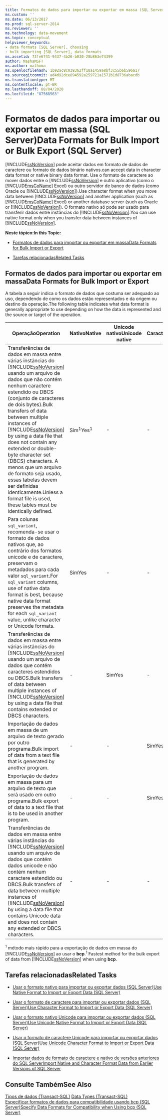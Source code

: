 ```yaml
---
title: Formatos de dados para importar ou exportar em massa (SQL Server) | Microsoft Docs
ms.custom: ''
ms.date: 06/13/2017
ms.prod: sql-server-2014
ms.reviewer: ''
ms.technology: data-movement
ms.topic: conceptual
helpviewer_keywords:
- data formats [SQL Server], choosing
- bulk importing [SQL Server], data formats
ms.assetid: 73fe6741-9437-4b26-b030-28b863e74399
author: MashaMSFT
ms.author: mathoma
ms.openlocfilehash: 1b92ac8c038362ff18a1459a8bf3c55b6b596a17
ms.sourcegitcommit: ad4d92dce894592a259721a1571b1d8736abacdb
ms.translationtype: MT
ms.contentlocale: pt-BR
ms.lasthandoff: 08/04/2020
ms.locfileid: "87568563"
---
```

# <a name="data-formats-for-bulk-import-or-bulk-export-sql-server"></a><span data-ttu-id="db692-102">Formatos de dados para importar ou exportar em massa (SQL Server)</span><span class="sxs-lookup"><span data-stu-id="db692-102">Data Formats for Bulk Import or Bulk Export (SQL Server)</span></span>
  [!INCLUDE[ssNoVersion](../../includes/ssnoversion-md.md)] <span data-ttu-id="db692-103">pode aceitar dados em formato de dados de caractere ou formato de dados binário nativos.</span><span class="sxs-lookup"><span data-stu-id="db692-103">can accept data in character data format or native binary data format.</span></span> <span data-ttu-id="db692-104">Use o formato de caractere ao mover dados entre o [!INCLUDE[ssNoVersion](../../includes/ssnoversion-md.md)] e outro aplicativo (como o [!INCLUDE[msCoName](../../includes/msconame-md.md)] Excel) ou outro servidor de banco de dados (como Oracle ou [!INCLUDE[ssNoVersion](../../includes/ssnoversion-md.md)]).</span><span class="sxs-lookup"><span data-stu-id="db692-104">Use character format when you move data between [!INCLUDE[ssNoVersion](../../includes/ssnoversion-md.md)] and another application (such as [!INCLUDE[msCoName](../../includes/msconame-md.md)] Excel) or another database server (such as Oracle or [!INCLUDE[ssNoVersion](../../includes/ssnoversion-md.md)]).</span></span> <span data-ttu-id="db692-105">O formato nativo só pode ser usado para transferir dados entre instâncias do [!INCLUDE[ssNoVersion](../../includes/ssnoversion-md.md)].</span><span class="sxs-lookup"><span data-stu-id="db692-105">You can use native format only when you transfer data between instances of [!INCLUDE[ssNoVersion](../../includes/ssnoversion-md.md)].</span></span>  
  
 <span data-ttu-id="db692-106">**Neste tópico:**</span><span class="sxs-lookup"><span data-stu-id="db692-106">**In this Topic:**</span></span>  
  
-   [<span data-ttu-id="db692-107">Formatos de dados para importar ou exportar em massa</span><span class="sxs-lookup"><span data-stu-id="db692-107">Data Formats for Bulk Import or Export</span></span>](#ComponentsAndConcepts)  
  
-   [<span data-ttu-id="db692-108">Tarefas relacionadas</span><span class="sxs-lookup"><span data-stu-id="db692-108">Related Tasks</span></span>](#RelatedTasks)  
  
##  <a name="data-formats-for-bulk-import-or-export"></a><a name="ComponentsAndConcepts"></a> <span data-ttu-id="db692-109">Formatos de dados para importar ou exportar em massa</span><span class="sxs-lookup"><span data-stu-id="db692-109">Data Formats for Bulk Import or Export</span></span>  
 <span data-ttu-id="db692-110">A tabela a seguir indica o formato de dados que costuma ser adequado ao uso, dependendo de como os dados estão representados e da origem ou destino da operação.</span><span class="sxs-lookup"><span data-stu-id="db692-110">The following table indicates what data format is generally appropriate to use depending on how the data is represented and the source or target of the operation.</span></span>  
  
|<span data-ttu-id="db692-111">Operação</span><span class="sxs-lookup"><span data-stu-id="db692-111">Operation</span></span>|<span data-ttu-id="db692-112">Nativo</span><span class="sxs-lookup"><span data-stu-id="db692-112">Native</span></span>|<span data-ttu-id="db692-113">Unicode nativo</span><span class="sxs-lookup"><span data-stu-id="db692-113">Unicode native</span></span>|<span data-ttu-id="db692-114">Caractere</span><span class="sxs-lookup"><span data-stu-id="db692-114">Character</span></span>|<span data-ttu-id="db692-115">Caractere unicode</span><span class="sxs-lookup"><span data-stu-id="db692-115">Unicode character</span></span>|  
|---------------|------------|--------------------|---------------|-----------------------|  
|<span data-ttu-id="db692-116">Transferências de dados em massa entre várias instâncias do [!INCLUDE[ssNoVersion](../../includes/ssnoversion-md.md)] usando um arquivo de dados que não contém nenhum caractere estendido ou DBCS (conjunto de caracteres de dois bytes).</span><span class="sxs-lookup"><span data-stu-id="db692-116">Bulk transfers of data between multiple instances of [!INCLUDE[ssNoVersion](../../includes/ssnoversion-md.md)] by using a data file that does not contain any extended or double-byte character set (DBCS) characters.</span></span> <span data-ttu-id="db692-117">A menos que um arquivo de formato seja usado, essas tabelas devem ser definidas identicamente.</span><span class="sxs-lookup"><span data-stu-id="db692-117">Unless a format file is used, these tables must be identically defined.</span></span>|<span data-ttu-id="db692-118">Sim<sup>1</sup></span><span class="sxs-lookup"><span data-stu-id="db692-118">Yes<sup>1</sup></span></span>|-|-|-|  
|<span data-ttu-id="db692-119">Para colunas `sql_variant`, recomenda-se usar o formato de dados nativos que, ao contrário dos formatos unicode e de caractere, preservam o metadados para cada valor `sql_variant`.</span><span class="sxs-lookup"><span data-stu-id="db692-119">For `sql_variant` columns, use of native data format is best, because native data format preserves the metadata for each `sql_variant` value, unlike character or Unicode formats.</span></span>|<span data-ttu-id="db692-120">Sim</span><span class="sxs-lookup"><span data-stu-id="db692-120">Yes</span></span>|-|-|-|  
|<span data-ttu-id="db692-121">Transferências de dados em massa entre várias instâncias do [!INCLUDE[ssNoVersion](../../includes/ssnoversion-md.md)] usando um arquivo de dados que contém caracteres estendidos ou DBCS.</span><span class="sxs-lookup"><span data-stu-id="db692-121">Bulk transfers of data between multiple instances of [!INCLUDE[ssNoVersion](../../includes/ssnoversion-md.md)] by using a data file that contains extended or DBCS characters.</span></span>|-|<span data-ttu-id="db692-122">Sim</span><span class="sxs-lookup"><span data-stu-id="db692-122">Yes</span></span>|-|-|  
|<span data-ttu-id="db692-123">Importação de dados em massa de um arquivo de texto gerado por outro programa.</span><span class="sxs-lookup"><span data-stu-id="db692-123">Bulk import of data from a text file that is generated by another program.</span></span>|-|-|<span data-ttu-id="db692-124">Sim</span><span class="sxs-lookup"><span data-stu-id="db692-124">Yes</span></span>|-|  
|<span data-ttu-id="db692-125">Exportação de dados em massa para um arquivo de texto que será usado em outro programa.</span><span class="sxs-lookup"><span data-stu-id="db692-125">Bulk export of data to a text file that is to be used in another program.</span></span>|-|-|<span data-ttu-id="db692-126">Sim</span><span class="sxs-lookup"><span data-stu-id="db692-126">Yes</span></span>|-|  
|<span data-ttu-id="db692-127">Transferências de dados em massa entre várias instâncias do [!INCLUDE[ssNoVersion](../../includes/ssnoversion-md.md)] usando um arquivo de dados que contém dados unicode e não contém nenhum caractere estendido ou DBCS.</span><span class="sxs-lookup"><span data-stu-id="db692-127">Bulk transfers of data between multiple instances of [!INCLUDE[ssNoVersion](../../includes/ssnoversion-md.md)] by using a data file that contains Unicode data and does not contain any extended or DBCS characters.</span></span>|-|-|-|<span data-ttu-id="db692-128">Sim</span><span class="sxs-lookup"><span data-stu-id="db692-128">Yes</span></span>|  
  
 <span data-ttu-id="db692-129"><sup>1</sup> método mais rápido para a exportação de dados em massa do [!INCLUDE[ssNoVersion](../../includes/ssnoversion-md.md)] ao usar o **bcp**.</span><span class="sxs-lookup"><span data-stu-id="db692-129"><sup>1</sup> Fastest method for the bulk export of data from [!INCLUDE[ssNoVersion](../../includes/ssnoversion-md.md)] when using **bcp**.</span></span>  
  
##  <a name="related-tasks"></a><a name="RelatedTasks"></a> <span data-ttu-id="db692-130">Tarefas relacionadas</span><span class="sxs-lookup"><span data-stu-id="db692-130">Related Tasks</span></span>  
  
-   [<span data-ttu-id="db692-131">Usar o formato nativo para importar ou exportar dados &#40;SQL Server&#41;</span><span class="sxs-lookup"><span data-stu-id="db692-131">Use Native Format to Import or Export Data &#40;SQL Server&#41;</span></span>](use-native-format-to-import-or-export-data-sql-server.md)  
  
-   [<span data-ttu-id="db692-132">Usar o formato de caractere para importar ou exportar dados &#40;SQL Server&#41;</span><span class="sxs-lookup"><span data-stu-id="db692-132">Use Character Format to Import or Export Data &#40;SQL Server&#41;</span></span>](use-character-format-to-import-or-export-data-sql-server.md)  
  
-   [<span data-ttu-id="db692-133">Usar o formato nativo Unicode para importar ou exportar dados &#40;SQL Server&#41;</span><span class="sxs-lookup"><span data-stu-id="db692-133">Use Unicode Native Format to Import or Export Data &#40;SQL Server&#41;</span></span>](use-unicode-native-format-to-import-or-export-data-sql-server.md)  
  
-   [<span data-ttu-id="db692-134">Usar o formato de caractere Unicode para importar ou exportar dados &#40;SQL Server&#41;</span><span class="sxs-lookup"><span data-stu-id="db692-134">Use Unicode Character Format to Import or Export Data &#40;SQL Server&#41;</span></span>](use-unicode-character-format-to-import-or-export-data-sql-server.md)  
  
-   [<span data-ttu-id="db692-135">Importar dados de formato de caractere e nativo de versões anteriores do SQL Server</span><span class="sxs-lookup"><span data-stu-id="db692-135">Import Native and Character Format Data from Earlier Versions of SQL Server</span></span>](import-native-and-character-format-data-from-earlier-versions-of-sql-server.md)  
  
## <a name="see-also"></a><span data-ttu-id="db692-136">Consulte Também</span><span class="sxs-lookup"><span data-stu-id="db692-136">See Also</span></span>  
 <span data-ttu-id="db692-137">[Tipos de dados &#40;Transact-SQL&#41;](/sql/t-sql/data-types/data-types-transact-sql) </span><span class="sxs-lookup"><span data-stu-id="db692-137">[Data Types &#40;Transact-SQL&#41;](/sql/t-sql/data-types/data-types-transact-sql) </span></span>  
 [<span data-ttu-id="db692-138">Especificar formatos de dados para compatibilidade usando bcp &#40;SQL Server&#41;</span><span class="sxs-lookup"><span data-stu-id="db692-138">Specify Data Formats for Compatibility when Using bcp &#40;SQL Server&#41;</span></span>](specify-data-formats-for-compatibility-when-using-bcp-sql-server.md)  
  
  
